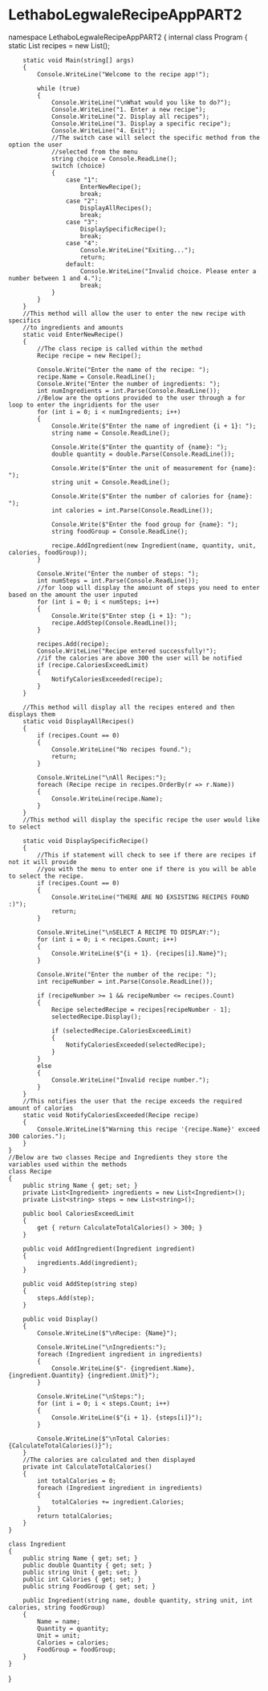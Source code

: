 # LethaboLegwaleRecipeAppPART2
namespace LethaboLegwaleRecipeAppPART2
{
    internal class Program
    {
        static List<Recipe> recipes = new List<Recipe>();

        static void Main(string[] args)
        {
            Console.WriteLine("Welcome to the recipe app!");

            while (true)
            {
                Console.WriteLine("\nWhat would you like to do?");
                Console.WriteLine("1. Enter a new recipe");
                Console.WriteLine("2. Display all recipes");
                Console.WriteLine("3. Display a specific recipe");
                Console.WriteLine("4. Exit");
                //The switch case will select the specific method from the option the user
                //selected from the menu
                string choice = Console.ReadLine();
                switch (choice)
                {
                    case "1":
                        EnterNewRecipe();
                        break;
                    case "2":
                        DisplayAllRecipes();
                        break;
                    case "3":
                        DisplaySpecificRecipe();
                        break;
                    case "4":
                        Console.WriteLine("Exiting...");
                        return;
                    default:
                        Console.WriteLine("Invalid choice. Please enter a number between 1 and 4.");
                        break;
                }
            }
        }
        //This method will allow the user to enter the new recipe with specifics
        //to ingredients and amounts
        static void EnterNewRecipe()
        {
            //The class recipe is called within the method
            Recipe recipe = new Recipe();

            Console.Write("Enter the name of the recipe: ");
            recipe.Name = Console.ReadLine();
            Console.Write("Enter the number of ingredients: ");
            int numIngredients = int.Parse(Console.ReadLine());
            //Below are the options provided to the user through a for loop to enter the ingridients for the user
            for (int i = 0; i < numIngredients; i++)
            {
                Console.Write($"Enter the name of ingredient {i + 1}: ");
                string name = Console.ReadLine();

                Console.Write($"Enter the quantity of {name}: ");
                double quantity = double.Parse(Console.ReadLine());

                Console.Write($"Enter the unit of measurement for {name}: ");
                string unit = Console.ReadLine();

                Console.Write($"Enter the number of calories for {name}: ");
                int calories = int.Parse(Console.ReadLine());

                Console.Write($"Enter the food group for {name}: ");
                string foodGroup = Console.ReadLine();

                recipe.AddIngredient(new Ingredient(name, quantity, unit, calories, foodGroup));
            }

            Console.Write("Enter the number of steps: ");
            int numSteps = int.Parse(Console.ReadLine());
            //for loop will display the amoiunt of steps you need to enter based on the amount the user inputed
            for (int i = 0; i < numSteps; i++)
            {
                Console.Write($"Enter step {i + 1}: ");
                recipe.AddStep(Console.ReadLine());
            }

            recipes.Add(recipe);
            Console.WriteLine("Recipe entered successfully!");
            //if the calories are above 300 the user will be notified
            if (recipe.CaloriesExceedLimit)
            {
                NotifyCaloriesExceeded(recipe);
            }
        }

        //This method will display all the recipes entered and then displays them
        static void DisplayAllRecipes()
        {
            if (recipes.Count == 0)
            {
                Console.WriteLine("No recipes found.");
                return;
            }

            Console.WriteLine("\nAll Recipes:");
            foreach (Recipe recipe in recipes.OrderBy(r => r.Name))
            {
                Console.WriteLine(recipe.Name);
            }
        }
        //This method will display the specific recipe the user would like to select

        static void DisplaySpecificRecipe()
        {
            //This if statement will check to see if there are recipes if not it will provide 
            //you with the menu to enter one if there is you will be able to select the recipe.
            if (recipes.Count == 0)
            {
                Console.WriteLine("THERE ARE NO EXSISTING RECIPES FOUND :)");
                return;
            }

            Console.WriteLine("\nSELECT A RECIPE TO DISPLAY:");
            for (int i = 0; i < recipes.Count; i++)
            {
                Console.WriteLine($"{i + 1}. {recipes[i].Name}");
            }

            Console.Write("Enter the number of the recipe: ");
            int recipeNumber = int.Parse(Console.ReadLine());

            if (recipeNumber >= 1 && recipeNumber <= recipes.Count)
            {
                Recipe selectedRecipe = recipes[recipeNumber - 1];
                selectedRecipe.Display();

                if (selectedRecipe.CaloriesExceedLimit)
                {
                    NotifyCaloriesExceeded(selectedRecipe);
                }
            }
            else
            {
                Console.WriteLine("Invalid recipe number.");
            }
        }
        //This notifies the user that the recipe exceeds the required amount of calories
        static void NotifyCaloriesExceeded(Recipe recipe)
        {
            Console.WriteLine($"Warning this recipe '{recipe.Name}' exceed 300 calories.");
        }
    }
    //Below are two classes Recipe and Ingredients they store the variables used within the methods
    class Recipe
    {
        public string Name { get; set; }
        private List<Ingredient> ingredients = new List<Ingredient>();
        private List<string> steps = new List<string>();

        public bool CaloriesExceedLimit
        {
            get { return CalculateTotalCalories() > 300; }
        }

        public void AddIngredient(Ingredient ingredient)
        {
            ingredients.Add(ingredient);
        }

        public void AddStep(string step)
        {
            steps.Add(step);
        }

        public void Display()
        {
            Console.WriteLine($"\nRecipe: {Name}");

            Console.WriteLine("\nIngredients:");
            foreach (Ingredient ingredient in ingredients)
            {
                Console.WriteLine($"- {ingredient.Name}, {ingredient.Quantity} {ingredient.Unit}");
            }

            Console.WriteLine("\nSteps:");
            for (int i = 0; i < steps.Count; i++)
            {
                Console.WriteLine($"{i + 1}. {steps[i]}");
            }

            Console.WriteLine($"\nTotal Calories: {CalculateTotalCalories()}");
        }
        //The calories are calculated and then displayed 
        private int CalculateTotalCalories()
        {
            int totalCalories = 0;
            foreach (Ingredient ingredient in ingredients)
            {
                totalCalories += ingredient.Calories;
            }
            return totalCalories;
        }
    }

    class Ingredient
    {
        public string Name { get; set; }
        public double Quantity { get; set; }
        public string Unit { get; set; }
        public int Calories { get; set; }
        public string FoodGroup { get; set; }

        public Ingredient(string name, double quantity, string unit, int calories, string foodGroup)
        {
            Name = name;
            Quantity = quantity;
            Unit = unit;
            Calories = calories;
            FoodGroup = foodGroup;
        }
    }
}

